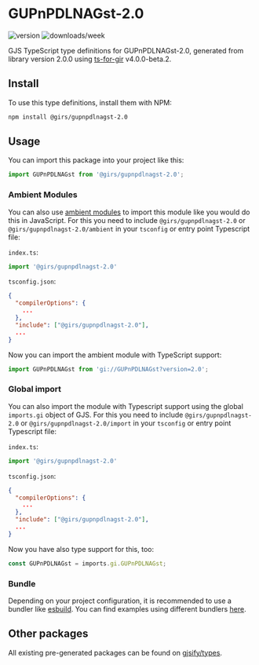 
# GUPnPDLNAGst-2.0

![version](https://img.shields.io/npm/v/@girs/gupnpdlnagst-2.0)
![downloads/week](https://img.shields.io/npm/dw/@girs/gupnpdlnagst-2.0)


GJS TypeScript type definitions for GUPnPDLNAGst-2.0, generated from library version 2.0.0 using [ts-for-gir](https://github.com/gjsify/ts-for-gir) v4.0.0-beta.2.


## Install

To use this type definitions, install them with NPM:
```bash
npm install @girs/gupnpdlnagst-2.0
```

## Usage

You can import this package into your project like this:
```ts
import GUPnPDLNAGst from '@girs/gupnpdlnagst-2.0';
```

### Ambient Modules

You can also use [ambient modules](https://github.com/gjsify/ts-for-gir/tree/main/packages/cli#ambient-modules) to import this module like you would do this in JavaScript.
For this you need to include `@girs/gupnpdlnagst-2.0` or `@girs/gupnpdlnagst-2.0/ambient` in your `tsconfig` or entry point Typescript file:

`index.ts`:
```ts
import '@girs/gupnpdlnagst-2.0'
```

`tsconfig.json`:
```json
{
  "compilerOptions": {
    ...
  },
  "include": ["@girs/gupnpdlnagst-2.0"],
  ...
}
```

Now you can import the ambient module with TypeScript support: 

```ts
import GUPnPDLNAGst from 'gi://GUPnPDLNAGst?version=2.0';
```

### Global import

You can also import the module with Typescript support using the global `imports.gi` object of GJS.
For this you need to include `@girs/gupnpdlnagst-2.0` or `@girs/gupnpdlnagst-2.0/import` in your `tsconfig` or entry point Typescript file:

`index.ts`:
```ts
import '@girs/gupnpdlnagst-2.0'
```

`tsconfig.json`:
```json
{
  "compilerOptions": {
    ...
  },
  "include": ["@girs/gupnpdlnagst-2.0"],
  ...
}
```

Now you have also type support for this, too:

```ts
const GUPnPDLNAGst = imports.gi.GUPnPDLNAGst;
```

### Bundle

Depending on your project configuration, it is recommended to use a bundler like [esbuild](https://esbuild.github.io/). You can find examples using different bundlers [here](https://github.com/gjsify/ts-for-gir/tree/main/examples).

## Other packages

All existing pre-generated packages can be found on [gjsify/types](https://github.com/gjsify/types).

